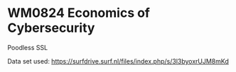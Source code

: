 # WM0824 Economics of Cybersecurity

Poodless SSL

Data set used: https://surfdrive.surf.nl/files/index.php/s/3l3byoxrUJM8mKd